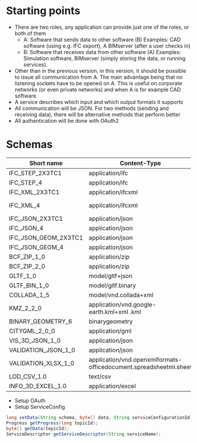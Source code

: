 # Starting points
- There are two roles, any application can provide just one of the roles, or both of them
  - A: Software that sends data to other software (B)
    Examples: CAD software (using e.g. IFC export), A BIMserver (after a user checks in)
  - B: Software that receives data from other software (A)
    Examples: Simulation software, BIMserver (simply storing the data, or running services).
- Other than in the previous version, in this version, it should be possible to issue all communication from A. The main advantage being that no listening sockets have to be opened on A. This is useful on corporate networks (or even private networks) and when A is for example CAD software.
- A service describes which input and which output formats it supports
- All communication will be JSON. For two methods (sending and receiving data), there will be alternative methods that perform better
- All authentication will be done with OAuth2

# Schemas

| Short name | Content-Type | URL |
|---|---|---|
| IFC_STEP_2X3TC1 | application/ifc | http://www.buildingsmart-tech.org/specifications/ifc-releases/ifc2x3-tc1-release |
| IFC_STEP_4 | application/ifc | http://www.buildingsmart-tech.org/specifications/ifc-releases/ifc4-release |
| IFC_XML_2X3TC1 | application/ifcxml | http://www.buildingsmart-tech.org/specifications/ifcxml-releases/ifcxml2x3-release/summary |
| IFC_XML_4 | application/ifcxml | http://www.buildingsmart-tech.org/specifications/ifcxml-releases/ifcxml4-release/ifcxml4-release-summary |
| IFC_JSON_2X3TC1 | application/json | No formal specification |
| IFC_JSON_4 | application/json | No formal specification |
| IFC_JSON_GEOM_2X3TC1 | application/json | No formal specification |
| IFC_JSON_GEOM_4 | application/json | No formal specification |
| BCF_ZIP_1_0 | application/zip | http://www.buildingsmart-tech.org/specifications/bcf-releases/bcfxml-v1 |
| BCF_ZIP_2_0 | application/zip | https://github.com/BuildingSMART/BCF-XML |
| GLTF_1_0 | model/gltf+json | https://github.com/KhronosGroup/glTF/blob/master/specification/README.md |
| GLTF_BIN_1_0 | model/gltf.binary | https://github.com/KhronosGroup/glTF/blob/master/extensions/Khronos/KHR_binary_glTF/README.md |
| COLLADA_1_5 | model/vnd.collada+xml | https://www.khronos.org/files/collada_spec_1_5.pdf |
| KMZ_2_2_0 | application/vnd.google-earth.kml+xml .kml | http://schemas.opengis.net/kml/2.2.0/ |
| BINARY_GEOMETRY_6 | binarygeometry | No formal specification |
| CITYGML_2_0_0 | application/gml | https://portal.opengeospatial.org/files/?artifact_id=47842 |
| VIS_3D_JSON_1_0 | application/json | https://github.com/opensourceBIM/BIMserver-Repository/wiki/3D-Visualization-Effects |
| VALIDATION_JSON_1_0 | application/json | https://github.com/opensourceBIM/BIMserver-Repository/wiki/Validation-Report |
| VALIDATION_XLSX_1_0 | application/vnd.openxmlformats-officedocument.spreadsheetml.sheet | Same as above, but as excel sheet |
| LOD_CSV_1.0 | text/csv | https://github.com/opensourceBIM/BIMserver-Repository/wiki/LOD-CSV |
| INFO_3D_EXCEL_1.0 | application/excel | |

- Setup OAuth
- Setup ServiceConfig
```java
long setData(String schema, byte[] data, String serviceConfigurationId);
Progress getProgress(long topicId);
byte[] getData(topicId);
ServiceDescriptor getServiceDescriptor(String serviceName);
```